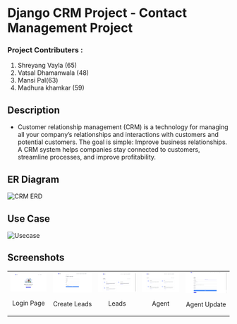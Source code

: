 # Django CRM Project - Contact Management Project

### Project Contributers :
1. Shreyang Vayla (65) 
2. Vatsal Dhamanwala (48)
3. Mansi Pal(63)
4. Madhura khamkar (59)

## Description
- Customer relationship management (CRM) is a technology for managing all your company’s relationships and interactions with customers and potential customers. The    goal is simple: Improve business relationships. A CRM system helps companies stay connected to customers, streamline processes, and improve profitability.

## ER Diagram

![CRM ERD](https://user-images.githubusercontent.com/63964197/205486668-1a4ab7b7-bbe5-4787-99dd-8d0eb339fdb1.jpg)

## Use Case
![Usecase](https://user-images.githubusercontent.com/63964197/205495643-fec81a4d-7d62-48c4-9b16-59444767cf98.jpeg)

## Screenshots

<table>
  <tr>
  <td align="center">
      <a href="https://raw.githubusercontent.com/shreyangvayla/customer-relationship-management-django/dev_Shreyang/screenshots/Login.png">
        <img src="screenshots/Login.png" alt="Login Page">
      </a>
      <br />
      <p>Login Page</p>
    </td>
    <td align="center">
      <a href="https://raw.githubusercontent.com/shreyangvayla/customer-relationship-management-django/dev_Shreyang/screenshots/Create_Lead.png">
        <img src="screenshots/Create_Lead.png" alt="Create-Lead">
      </a>
      <br />
      <p>Create Leads</p>
    </td>
    <td align="center">
    <a href="https://raw.githubusercontent.com/shreyangvayla/customer-relationship-management-django/dev_Shreyang/screenshots/Leads.png">
        <img src="screenshots/Leads.png" alt="Leads">
      </a>
      <br />
      <p>Leads</p>
    </td>
    <td align="center">
      <a href="https://raw.githubusercontent.com/shreyangvayla/customer-relationship-management-django/dev_Shreyang/screenshots/Agent.png">
        <img src="screenshots/Agent.png" alt="Products">
      </a>
      <br />
      <p>Agent</p>
    </td>
    <td align="center">
      <a href="https://raw.githubusercontent.com/shreyangvayla/customer-relationship-management-django/dev_Shreyang/screenshots/Agent_update.png">
        <img src="screenshots/Agent_update.png" alt="Tasks">
      </a>
      <br />
      <p>Agent Update</p>
    </td>
    </tr>
</table>



